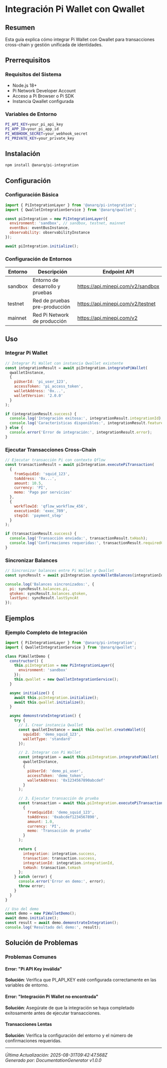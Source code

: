 # Integración Pi Wallet con Qwallet

## Resumen

Esta guía explica cómo integrar Pi Wallet con Qwallet para transacciones cross-chain y gestión unificada de identidades.

## Prerrequisitos

### Requisitos del Sistema

- Node.js 18+
- Pi Network Developer Account
- Acceso a Pi Browser o Pi SDK
- Instancia Qwallet configurada

### Variables de Entorno

```bash
PI_API_KEY=your_pi_api_key
PI_APP_ID=your_pi_app_id
PI_WEBHOOK_SECRET=your_webhook_secret
PI_PRIVATE_KEY=your_private_key
```

## Instalación

```bash
npm install @anarq/pi-integration
```

## Configuración

### Configuración Básica

```javascript
import { PiIntegrationLayer } from '@anarq/pi-integration';
import { QwalletIntegrationService } from '@anarq/qwallet';

const piIntegration = new PiIntegrationLayer({
  environment: 'sandbox', // sandbox, testnet, mainnet
  eventBus: eventBusInstance,
  observability: observabilityInstance
});

await piIntegration.initialize();
```

### Configuración de Entornos

| Entorno | Descripción | Endpoint API |
|-----------|-------------|-------------|
| sandbox | Entorno de desarrollo y pruebas | https://api.minepi.com/v2/sandbox |
| testnet | Red de pruebas pre-producción | https://api.minepi.com/v2/testnet |
| mainnet | Red Pi Network de producción | https://api.minepi.com/v2 |

## Uso

### Integrar Pi Wallet

```javascript
// Integrar Pi Wallet con instancia Qwallet existente
const integrationResult = await piIntegration.integratePiWallet(
  qwalletInstance,
  {
    piUserId: 'pi_user_123',
    accessToken: 'pi_access_token',
    walletAddress: '0x...',
    walletVersion: '2.0.0'
  }
);

if (integrationResult.success) {
  console.log('Integración exitosa:', integrationResult.integrationId);
  console.log('Características disponibles:', integrationResult.features);
} else {
  console.error('Error de integración:', integrationResult.error);
}
```

### Ejecutar Transacciones Cross-Chain

```javascript
// Ejecutar transacción Pi con contexto Qflow
const transactionResult = await piIntegration.executePiTransaction(
  {
    fromSquidId: 'squid_123',
    toAddress: '0x...',
    amount: 10.5,
    currency: 'PI',
    memo: 'Pago por servicios'
  },
  {
    workflowId: 'qflow_workflow_456',
    executionId: 'exec_789',
    stepId: 'payment_step'
  }
);

if (transactionResult.success) {
  console.log('Transacción enviada:', transactionResult.txHash);
  console.log('Confirmaciones requeridas:', transactionResult.requiredConfirmations);
}
```

### Sincronizar Balances

```javascript
// Sincronizar balances entre Pi Wallet y Qwallet
const syncResult = await piIntegration.syncWalletBalances(integrationId);

console.log('Balances sincronizados:', {
  pi: syncResult.balances.pi,
  qtoken: syncResult.balances.qtoken,
  lastSync: syncResult.lastSyncAt
});
```

## Ejemplos

### Ejemplo Completo de Integración

```javascript
import { PiIntegrationLayer } from '@anarq/pi-integration';
import { QwalletIntegrationService } from '@anarq/qwallet';

class PiWalletDemo {
  constructor() {
    this.piIntegration = new PiIntegrationLayer({
      environment: 'sandbox'
    });
    this.qwallet = new QwalletIntegrationService();
  }

  async initialize() {
    await this.piIntegration.initialize();
    await this.qwallet.initialize();
  }

  async demonstrateIntegration() {
    try {
      // 1. Crear instancia Qwallet
      const qwalletInstance = await this.qwallet.createWallet({
        squidId: 'demo_squid_123',
        walletType: 'standard'
      });

      // 2. Integrar con Pi Wallet
      const integration = await this.piIntegration.integratePiWallet(
        qwalletInstance,
        {
          piUserId: 'demo_pi_user',
          accessToken: 'demo_token',
          walletAddress: '0x1234567890abcdef'
        }
      );

      // 3. Ejecutar transacción de prueba
      const transaction = await this.piIntegration.executePiTransaction(
        {
          fromSquidId: 'demo_squid_123',
          toAddress: '0xabcdef1234567890',
          amount: 1.0,
          currency: 'PI',
          memo: 'Transacción de prueba'
        }
      );

      return {
        integration: integration.success,
        transaction: transaction.success,
        integrationId: integration.integrationId,
        txHash: transaction.txHash
      };
    } catch (error) {
      console.error('Error en demo:', error);
      throw error;
    }
  }
}

// Uso del demo
const demo = new PiWalletDemo();
await demo.initialize();
const result = await demo.demonstrateIntegration();
console.log('Resultado del demo:', result);
```

## Solución de Problemas

### Problemas Comunes

#### Error: "Pi API Key inválida"

**Solución**: Verifica que PI_API_KEY esté configurada correctamente en las variables de entorno.

#### Error: "Integración Pi Wallet no encontrada"

**Solución**: Asegúrate de que la integración se haya completado exitosamente antes de ejecutar transacciones.

#### Transacciones Lentas

**Solución**: Verifica la configuración del entorno y el número de confirmaciones requeridas.

---

*Última Actualización: 2025-08-31T09:42:47.568Z*  
*Generado por: DocumentationGenerator v1.0.0*
